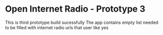 # Open Internet Radio - Prototype 3

This is third prototype build sucessfully
The app contains empty list needed to be filled with internet radio urls that user like
yes 
